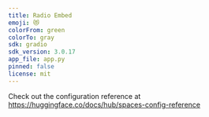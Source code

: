```yaml
---
title: Radio Embed
emoji: 😻
colorFrom: green
colorTo: gray
sdk: gradio
sdk_version: 3.0.17
app_file: app.py
pinned: false
license: mit
---
```


Check out the configuration reference at https://huggingface.co/docs/hub/spaces-config-reference
